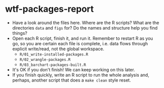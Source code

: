 # wtf-packages-report

* Have a look around the files here. Where are the R scripts? What are the
  directories `data` and `figs` for? Do the names and structure help you
  find things?
* Open each R script, finish it, and run it. Remember to restart R as you go,
  so you are certain each file is complete, i.e. data flows through
  explicit write/read, not the global workspace.
  - `R/01_write-installed-packages.R`
  - `R/02_wrangle-packages.R`
  - `R/03_barchart-packages-built.R`
* It's OK if you don't finish! We can keep working on this later.
* If you finish quickly, write an R script to run the whole analysis and,
  perhaps, another script that does a `make clean` style reset.
